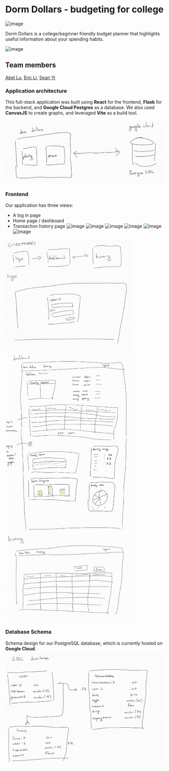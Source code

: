 # Dorm Dollars - budgeting for college

![image](https://github.com/seanjyi/dorm-dollars/assets/80228469/25625a4f-7b7e-4cb8-a809-ef7af4d1c446)

Dorm Dollars is a college/beginner friendly budget planner that highlights useful information about your spending habits.

![image](https://github.com/seanjyi/dorm-dollars/assets/66392457/dc0962b5-5930-4e1f-b353-f09c0563ba08)


## Team members 
[Abel Lu](https://www.linkedin.com/in/aluprof4/), 
[Eric Li](https://www.linkedin.com/in/ericli0721/), 
[Sean Yi](https://www.linkedin.com/in/seanjyi/) 



### Application architecture
This full-stack application was built using **React** for the frontend, **Flask** for the backend, and **Google Cloud Postgres** as a database.
We also used **CanvasJS** to create graphs, and leveraged **Vite** as a build tool.

<img src="/media/app_architecture.png" width="500">

### Frontend

Our application has three views:
- A log in page
- Home page / dashboard
- Transaction history page
![image](https://github.com/seanjyi/dorm-dollars/assets/80228469/58e5ab3d-f6e1-498f-a79a-7f91e92ddb9f)
![image](https://github.com/seanjyi/dorm-dollars/assets/66392457/0591ac3c-c1f7-4c87-9096-bf8d8ad6da25)
![image](https://github.com/seanjyi/dorm-dollars/assets/66392457/dc0962b5-5930-4e1f-b353-f09c0563ba08)
![image](https://github.com/seanjyi/dorm-dollars/assets/66392457/47015f7c-6036-4c2b-b7b0-86d6477cd5d2)
![image](https://github.com/seanjyi/dorm-dollars/assets/66392457/0485b9ec-f28a-4600-ab85-106dff6c7527)
![image](https://github.com/seanjyi/dorm-dollars/assets/66392457/4ba87417-94ba-4241-b907-3b7c200044e1)






<img src="/media/wireframe_struct.png" width="400">  
<img src="/media/login.png" width="400">  
<img src="/media/dashboard.jpg" width="400">  
<img src="/media/history.png" width="400">

### Database Schema
Schema design for our PostgreSQL database, which is currently hosted on **Google Cloud**.
<img src="/media/sql_struct.png" width="500">  

